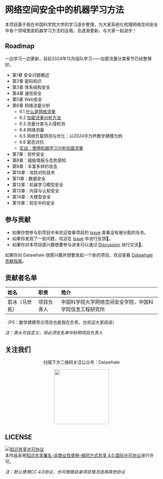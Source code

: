 # 网络空间安全中的机器学习方法

本项目基于我在中国科学院大学的学习逐步整理，为大家系统化梳理网络空间安全中各个领域里面机器学习方法的运用。会逐渐更新，与大家一起进步！

## Roadmap

一边学习一边更新，目前2024年12月组队学习——加密流量分类章节已经整理好。

- 第1章 安全问题概述
- 第2章 密码知识
- 第3章 体系结构安全
- 第4章 通信安全
- 第5章 Web安全
- 第6章 网络流量分析
    - 6.1 [什么是网络流量](chap6/6.1-什么是网络流量.md)
    - 6.2 [加密流量分析方法](chap6/6.2-加密流量分析方法.md)
    - 6.3 流量分类与入侵检测
    - 6.4 网络测量
    - 6.5 网络负载预测与优化：以2024华为杯数学建模为例
    - 6.6 密态对抗
    - [实战：使用机器学习分析加密流量](chap6/实战：使用机器学习分析加密流量.md)
- 第7章：软件安全
- 第8章：威胁情报与态势感知
- 第9章：丰富多样的攻击
- 第10章：攻防对抗技术
- 第11章：数据安全
- 第12章：机器学习模型安全
- 第13章：内容与认知安全
- 第14章：大模型安全
- 第15章：现实中的安全

  
## 参与贡献

- 如果你想参与到项目中来欢迎查看项目的 [Issue]() 查看没有被分配的任务。
- 如果你发现了一些问题，欢迎在 [Issue]() 中进行反馈🐛。
- 如果你对本项目感兴趣想要参与进来可以通过 [Discussion]() 进行交流💬。

如果你对 Datawhale 很感兴趣并想要发起一个新的项目，欢迎查看 [Datawhale 贡献指南](https://github.com/datawhalechina/DOPMC#%E4%B8%BA-datawhale-%E5%81%9A%E5%87%BA%E8%B4%A1%E7%8C%AE)。

## 贡献者名单

| 姓名 | 职责 | 简介 |
| :----| :---- | :---- |
| 若冰（马世拓） | 项目负责人 | 中国科学院大学网络空间安全学院，中国科学院信息工程研究所 |

（PS：数学建模导论项目也是我在负责，也欢迎大家阅读）

*注：表头可自定义，但必须在名单中标明项目负责人*

## 关注我们

<div align=center>
<p>扫描下方二维码关注公众号：Datawhale</p>
<img src="https://raw.githubusercontent.com/datawhalechina/pumpkin-book/master/res/qrcode.jpeg" width = "180" height = "180">
</div>

## LICENSE

<a rel="license" href="http://creativecommons.org/licenses/by-nc-sa/4.0/"><img alt="知识共享许可协议" style="border-width:0" src="https://img.shields.io/badge/license-CC%20BY--NC--SA%204.0-lightgrey" /></a><br />本作品采用<a rel="license" href="http://creativecommons.org/licenses/by-nc-sa/4.0/">知识共享署名-非商业性使用-相同方式共享 4.0 国际许可协议</a>进行许可。

*注：默认使用CC 4.0协议，也可根据自身项目情况选用其他协议*
